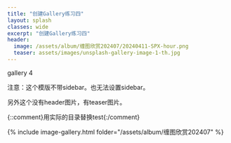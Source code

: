 ```yaml
---
title: "创建Gallery练习四"
layout: splash
classes: wide
excerpt: "创建Gallery练习四"
header:
  image: /assets/album/缠图欣赏202407/20240411-SPX-hour.png
  teaser: assets/images/unsplash-gallery-image-1-th.jpg
---
```


gallery 4

注意：这个模版不带sidebar。也无法设置sidebar。

另外这个没有header图片，有teaser图片。

{::comment}用实际的目录替换test{:/comment}

{% include image-gallery.html folder="/assets/album/缠图欣赏202407" %} 



